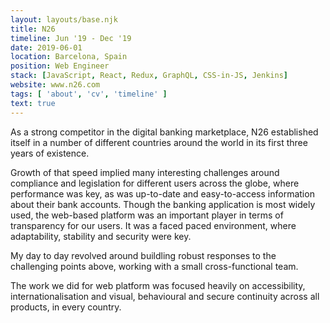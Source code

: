 ```yaml
---
layout: layouts/base.njk
title: N26
timeline: Jun '19 - Dec '19
date: 2019-06-01
location: Barcelona, Spain
position: Web Engineer
stack: [JavaScript, React, Redux, GraphQL, CSS-in-JS, Jenkins]
website: www.n26.com
tags: [ 'about', 'cv', 'timeline' ]
text: true
---
```


As a strong competitor in the digital banking marketplace, N26 established itself in a number of different countries around the world in its first three years of existence.

Growth of that speed implied many interesting challenges around compliance and legislation for different users across the globe, where performance was key, as was up-to-date and easy-to-access information about their bank accounts. Though the banking application is most widely used, the web-based platform was an important player in terms of transparency for our users. It was a faced paced environment, where adaptability, stability and security were key.

My day to day revolved around buildling robust responses to the challenging points above, working with a small cross-functional team.

The work we did for web platform was focused heavily on accessibility, internationalisation and visual, behavioural and secure continuity across all products, in every country.
